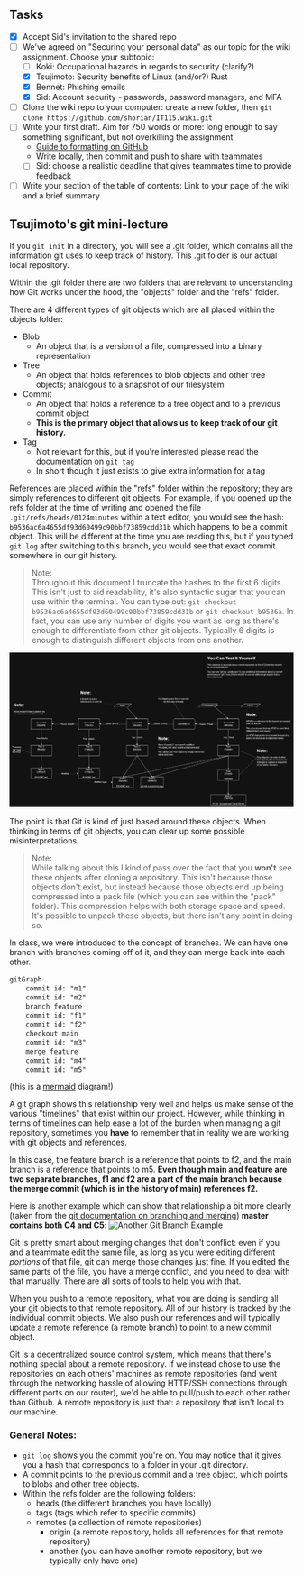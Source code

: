 ## Tasks

- [x] Accept Sid's invitation to the shared repo
- [ ] We've agreed on "Securing your personal data" as our topic for the wiki assignment. Choose your subtopic:
    - [ ] Koki: Occupational hazards in regards to security (clarify?)
    - [x] Tsujimoto: Security benefits of Linux (and/or?) Rust
    - [x] Bennet: Phishing emails
    - [x] Sid: Account security - passwords, password managers, and MFA
- [ ] Clone the wiki repo to your computer: create a new folder, then `git clone https://github.com/shorian/IT115.wiki.git`
- [ ] Write your first draft. Aim for 750 words or more: long enough to say something significant, but not overkilling the assignment
    - [Guide to formatting on GitHub](https://docs.github.com/en/get-started/writing-on-github/getting-started-with-writing-and-formatting-on-github/basic-writing-and-formatting-syntax)
    - Write locally, then commit and push to share with teammates
    - [ ] Sid: choose a realistic deadline that gives teammates time to provide feedback
- [ ] Write your section of the table of contents: Link to your page of the wiki and a brief summary

## Tsujimoto's git mini-lecture

If you `git init` in a directory, you will see a .git folder, which contains all the information git uses to keep track of history. This .git folder is our actual local repository.

Within the .git folder there are two folders that are relevant to understanding how Git works under the hood, the "objects" folder and the "refs" folder.

There are 4 different types of git objects which are all placed within the objects folder:
- Blob
  - An object that is a version of a file, compressed into a binary representation
- Tree
  - An object that holds references to blob objects and other tree objects; analogous to a snapshot of our filesystem
- Commit
  - An object that holds a reference to a tree object and to a previous commit object
  - **This is the primary object that allows us to keep track of our git history.**
- Tag
  - Not relevant for this, but if you're interested please read the documentation on [`git tag`](https://git-scm.com/docs/git-tag)
  - In short though it just exists to give extra information for a tag

References are placed within the "refs" folder within the repository; they are simply references to different git objects. For example, if you opened up the refs folder at the time of writing and opened the file `.git/refs/heads/0124minutes` within a text editor, you would see the hash: `b9536ac6a4655df93d60499c90bbf73859cdd31b` which happens to be a commit object. This will be different at the time you are reading this, but if you typed `git log` after switching to this branch, you would see that exact commit somewhere in our git history.

> Note:  
> Throughout this document I truncate the hashes to the first 6 digits. This isn't just to aid readability, it's also syntactic sugar that you can use within the terminal. You can type out: `git checkout b9536ac6a4655df93d60499c90bbf73859cdd31b` or `git checkout b9536a`. In fact, you can use any number of digits you want as long as there's enough to differentiate from other git objects. Typically 6 digits is enough to distinguish different objects from one another.

![Git Objects Example](./git-objects-example.png)

The point is that Git is kind of just based around these objects. When thinking in terms of git objects, you can clear up some possible misinterpretations.

> Note:  
> While talking about this I kind of pass over the fact that you **won't** see these objects after cloning a repository. This isn't because those objects don't exist, but instead because those objects end up being compressed into a pack file (which you can see within the "pack" folder). This compression helps with both storage space and speed. It's possible to unpack these objects, but there isn't any point in doing so.

In class, we were introduced to the concept of branches. We can have one branch with branches coming off of it, and they can merge back into each other.

```mermaid
gitGraph
    commit id: "m1"
    commit id: "m2"
    branch feature
    commit id: "f1"
    commit id: "f2"
    checkout main
    commit id: "m3"
    merge feature
    commit id: "m4"
    commit id: "m5"
```

(this is a [mermaid](https://mermaid.js.org/syntax/gitgraph.html) diagram!)

A git graph shows this relationship very well and helps us make sense of the various "timelines" that exist within our project. However, while thinking in terms of timelines can help ease a lot of the burden when managing a git repository, sometimes you **have** to remember that in reality we are working with git objects and references.

In this case, the feature branch is a reference that points to f2, and the main branch is a reference that points to m5. **Even though main and feature are two separate branches, f1 and f2 are a part of the main branch because the merge commit (which is in the history of main) references f2.**

Here is another example which can show that relationship a bit more clearly (taken from the [git documentation on branching and merging](https://git-scm.com/book/en/v2/Git-Branching-Basic-Branching-and-Merging)) **master contains both C4 and C5**:
![Another Git Branch Example](https://git-scm.com/book/en/v2/images/basic-merging-2.png)

Git is pretty smart about merging changes that don't conflict: even if you and a teammate edit the same file, as long as you were editing different *portions* of that file, git can merge those changes just fine. If you edited the same parts of the file, you have a merge conflict, and you need to deal with that manually. There are all sorts of tools to help you with that.

When you push to a remote repository, what you are doing is sending all your git objects to that remote repository. All of our history is tracked by the individual commit objects. We also push our references and will typically update a remote reference (a remote branch) to point to a new commit object.

Git is a decentralized source control system, which means that there's nothing special about a remote repository. If we instead chose to use the repositories on each others' machines as remote repositories (and went through the networking hassle of allowing HTTP/SSH connections through different ports on our router), we'd be able to pull/push to each other rather than Github. A remote repository is just that: a repository that isn't local to our machine.

### General Notes:

- `git log` shows you the commit you're on. You may notice that it gives you a hash that corresponds to a folder in your .git directory.
- A commit points to the previous commit and a tree object, which points to blobs and other tree objects.
- Within the refs folder are the following folders:
  - heads (the different branches you have locally)
  - tags (tags which refer to specific commits)
  - remotes (a collection of remote repositories)
    - origin (a remote repository, holds all references for that remote repository)
    - another (you can have another remote repository, but we typically only have one)
